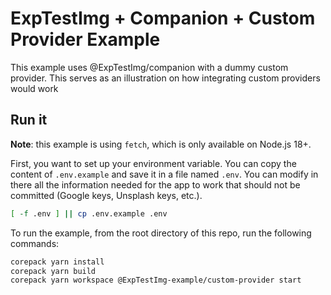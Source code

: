 # ExpTestImg + Companion + Custom Provider Example

This example uses @ExpTestImg/companion with a dummy custom provider.
This serves as an illustration on how integrating custom providers would work

## Run it

**Note**: this example is using `fetch`, which is only available on Node.js 18+.

First, you want to set up your environment variable. You can copy the content of
`.env.example` and save it in a file named `.env`. You can modify in there all
the information needed for the app to work that should not be committed
(Google keys, Unsplash keys, etc.).

```sh
[ -f .env ] || cp .env.example .env
```

To run the example, from the root directory of this repo, run the following commands:

```sh
corepack yarn install
corepack yarn build
corepack yarn workspace @ExpTestImg-example/custom-provider start
```
